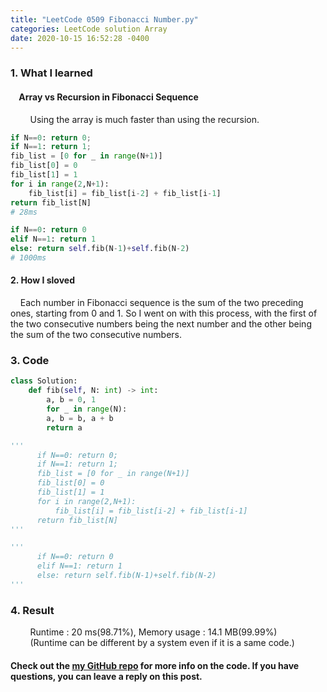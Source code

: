 ```yaml
---
title: "LeetCode 0509 Fibonacci Number.py"
categories: LeetCode solution Array
date: 2020-10-15 16:52:28 -0400
---
```


### 1. What I learned
#### &nbsp;&nbsp;&nbsp;&nbsp;Array vs Recursion in Fibonacci Sequence
&nbsp;&nbsp;&nbsp;&nbsp;&nbsp;&nbsp;&nbsp;&nbsp;Using the array is much faster than using the recursion.
```python
if N==0: return 0;
if N==1: return 1;
fib_list = [0 for _ in range(N+1)]
fib_list[0] = 0
fib_list[1] = 1
for i in range(2,N+1):
    fib_list[i] = fib_list[i-2] + fib_list[i-1]
return fib_list[N]
# 28ms
```
```python
if N==0: return 0
elif N==1: return 1
else: return self.fib(N-1)+self.fib(N-2)
# 1000ms
```

#### 2. How I sloved
&nbsp;&nbsp;&nbsp;&nbsp;Each number in Fibonacci sequence is the sum of the two preceding ones, starting from 0 and 1. So I went on with this process, with the first of the two consecutive numbers being the next number and the other being the sum of the two consecutive numbers.

### 3. Code
```python
class Solution:
    def fib(self, N: int) -> int:
    	a, b = 0, 1
    	for _ in range(N):
        a, b = b, a + b
    	return a

'''
      if N==0: return 0;
      if N==1: return 1;
      fib_list = [0 for _ in range(N+1)]
      fib_list[0] = 0
      fib_list[1] = 1
      for i in range(2,N+1):
          fib_list[i] = fib_list[i-2] + fib_list[i-1]
      return fib_list[N]
'''

'''
      if N==0: return 0
      elif N==1: return 1
      else: return self.fib(N-1)+self.fib(N-2)
'''
```

### 4. Result
&nbsp;&nbsp;&nbsp;&nbsp;&nbsp;&nbsp;&nbsp;&nbsp;Runtime : 20 ms(98.71%), Memory usage : 14.1 MB(99.99%)  
&nbsp;&nbsp;&nbsp;&nbsp;&nbsp;&nbsp;&nbsp;&nbsp;(Runtime can be different by a system even if it is a same code.)

#### Check out the [my GitHub repo][hyuk-gh] for more info on the code. If you have questions, you can leave a reply on this post.
[hyuk-gh]:   https://github.com/dlgur1994/StudyAlgorithms
